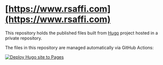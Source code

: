 # [https://www.rsaffi.com](https://www.rsaffi.com)

This repository holds the published files built from [Hugo](https://gohugo.io/) project hosted in a private repository.

The files in this repository are managed automatically via GitHub Actions:

[![Deploy Hugo site to Pages](https://github.com/rsaffi-com/blog/actions/workflows/hugo.yaml/badge.svg)](https://github.com/rsaffi-com/blog/actions/workflows/hugo.yaml)
